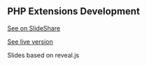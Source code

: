 ## PHP Extensions Development

[See on SlideShare](#todo)

[See live version](#todo)

Slides based on reveal.js
